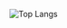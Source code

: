 
![Top Langs](https://github-readme-stats.vercel.app/api/top-langs/?username=adarshmishra07&theme=tokyonight)

